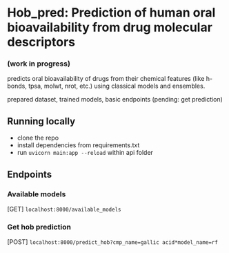 # Hob_pred: Prediction of human oral bioavailability from drug molecular descriptors

### (work in progress)
predicts oral bioavailability of drugs from their chemical features (like h-bonds, tpsa, molwt, nrot, etc.) using classical models and ensembles.

prepared dataset, trained models, basic endpoints (pending: get prediction)
 
## Running locally
- clone the repo
- install dependencies from requirements.txt
- run ```uvicorn main:app --reload``` within api folder

## Endpoints

### Available models
[GET] ```localhost:8000/available_models```

### Get hob prediction 
[POST] ```localhost:8000/predict_hob?cmp_name=gallic acid*model_name=rf```
